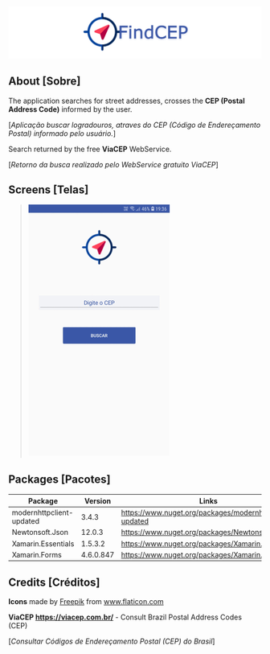 ![](https://github.com/Bxstars/FindCEP/blob/master/TelasApp/Banner.PNG)

## About [Sobre]

The application searches for street addresses, crosses the **CEP (Postal Address Code)** informed by the user.

[_Aplicação buscar logradouros, atraves do CEP (Código de Endereçamento Postal) informado pelo usuário._]

Search returned by the free **ViaCEP** WebService.

[_Retorno da busca realizado pelo WebService gratuito ViaCEP_]


## Screens [Telas]

> ![](https://github.com/Bxstars/FindCEP/blob/master/TelasApp/FindCEP.gif)


## Packages [Pacotes]

Package | Version | Links
------------ | ------------- | -------------
modernhttpclient-updated | 3.4.3 | https://www.nuget.org/packages/modernhttpclient-updated
Newtonsoft.Json | 12.0.3 | https://www.nuget.org/packages/Newtonsoft.Json
Xamarin.Essentials | 1.5.3.2 | https://www.nuget.org/packages/Xamarin.Essentials
Xamarin.Forms | 4.6.0.847 | https://www.nuget.org/packages/Xamarin.Forms


## Credits [Créditos]

**Icons** made by <a href="http://www.freepik.com/" title="Freepik">Freepik</a> from <a href="https://www.flaticon.com/br/" title="Flaticon">www.flaticon.com</a>

**ViaCEP https://viacep.com.br/** - Consult Brazil Postal Address Codes (CEP)

[_Consultar Códigos de Endereçamento Postal (CEP) do Brasil_]
